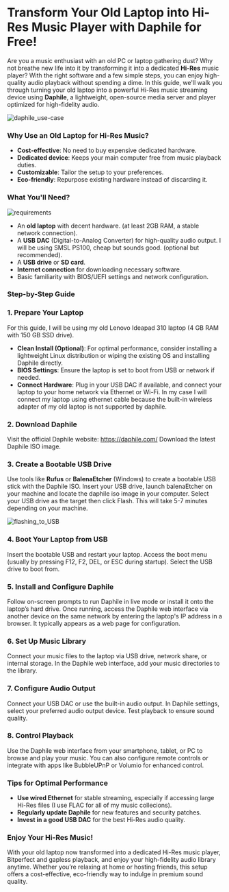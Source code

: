 # Transform Your Old Laptop into Hi-Res Music Player with Daphile for Free!

Are you a music enthusiast with an old PC or laptop gathering dust? Why not breathe new life into it by transforming it into a dedicated **Hi-Res** music player? With the right software and a few simple steps, you can enjoy high-quality audio playback without spending a dime. In this guide, we'll walk you through turning your old laptop into a powerful Hi-Res music streaming device using **Daphile**, a lightweight, open-source media server and player optimized for high-fidelity audio.

![daphile_use-case](https://github.com/user-attachments/assets/f5298a41-503d-400e-940c-08381a84ff87)

### Why Use an Old Laptop for Hi-Res Music?

-	**Cost-effective**: No need to buy expensive dedicated hardware.
-	**Dedicated device**: Keeps your main computer free from music playback duties.
-	**Customizable**: Tailor the setup to your preferences.
-	**Eco-friendly**: Repurpose existing hardware instead of discarding it.

### What You'll Need?
![requirements](https://github.com/user-attachments/assets/8a75dbf7-70ec-4c2b-a21f-0ef9d2d3609d)

-	An **old laptop** with decent hardware. (at least 2GB RAM, a stable network connection).
-	A **USB DAC** (Digital-to-Analog Converter) for high-quality audio output. I will be using SMSL PS100, cheap but sounds good. (optional but recommended).
-	A **USB drive** or **SD card**.
-	**Internet connection** for downloading necessary software.
-	Basic familiarity with BIOS/UEFI settings and network configuration.

### Step-by-Step Guide

### 1. Prepare Your Laptop

For this guide, I will be using my old Lenovo Ideapad 310 laptop (4 GB RAM with 150 GB SSD drive).

-	**Clean Install (Optional)**: For optimal performance, consider installing a lightweight Linux distribution or wiping the existing OS and installing Daphile directly.
-	**BIOS Settings**: Ensure the laptop is set to boot from USB or network if needed.
-	**Connect Hardware**: Plug in your USB DAC if available, and connect your laptop to your home network via Ethernet or Wi-Fi. In my case I will connect my laptop using ethernet cable because the built-in wireless adapter of my old laptop is not supported by daphile.

### 2. Download Daphile

Visit the official Daphile website: https://daphile.com/
Download the latest Daphile ISO image.

### 3. Create a Bootable USB Drive

Use tools like **Rufus** or **BalenaEtcher** (Windows) to create a bootable USB stick with the Daphile ISO.
Insert your USB drive, launch balenaEtcher on your machine and locate the daphile iso image in your computer. Select your USB drive as the target then click Flash. This will take 5-7 minutes depending on your machine.

![flashing_to_USB](https://github.com/user-attachments/assets/f5b8ce6c-cceb-4011-a2cf-46f171e3ae29)


### 4. Boot Your Laptop from USB

Insert the bootable USB and restart your laptop.
Access the boot menu (usually by pressing F12, F2, DEL, or ESC during startup).
Select the USB drive to boot from.

### 5. Install and Configure Daphile

Follow on-screen prompts to run Daphile in live mode or install it onto the laptop’s hard drive.
Once running, access the Daphile web interface via another device on the same network by entering the laptop's IP address in a browser. It typically appears as a web page for configuration.

### 6. Set Up Music Library

Connect your music files to the laptop via USB drive, network share, or internal storage.
In the Daphile web interface, add your music directories to the library.

### 7. Configure Audio Output

Connect your USB DAC or use the built-in audio output.
In Daphile settings, select your preferred audio output device.
Test playback to ensure sound quality.

### 8. Control Playback

Use the Daphile web interface from your smartphone, tablet, or PC to browse and play your music.
You can also configure remote controls or integrate with apps like BubbleUPnP or Volumio for enhanced control.

### Tips for Optimal Performance

- **Use wired Ethernet** for stable streaming, especially if accessing large Hi-Res files (I use FLAC for all of my music collecions).
- **Regularly update Daphile** for new features and security patches.
- **Invest in a good USB DAC** for the best Hi-Res audio quality.

### Enjoy Your Hi-Res Music!

With your old laptop now transformed into a dedicated Hi-Res music player, Bitperfect and gapless playback, and enjoy your high-fidelity audio library anytime. Whether you’re relaxing at home or hosting friends, this setup offers a cost-effective, eco-friendly way to indulge in premium sound quality.


